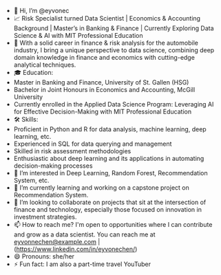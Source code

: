 - 👋 Hi, I’m @eyvonec
- 📈 Risk Specialist turned Data Scientist | Economics & Accounting Background | Master’s in Banking & Finance | Currently Exploring Data Science & AI with MIT Professional Education
- 🚗 With a solid career in finance & risk analysis for the automobile industry, I bring a unique perspective to data science, combining deep domain knowledge in finance and economics with cutting-edge analytical techniques.
- 🎓 Education:
- Master in Banking and Finance, University of St. Gallen (HSG)
- Bachelor in Joint Honours in Economics and Accounting, McGill University
- Currently enrolled in the Applied Data Science Program: Leveraging AI for Effective Decision-Making with MIT Professional Education
- 🛠 Skills:
- Proficient in Python and R for data analysis, machine learning, deep learning, etc.
- Experienced in SQL for data querying and management
- Skilled in risk assessment methodologies
- Enthusiastic about deep learning and its applications in automating decision-making processes
- 👀 I’m interested in Deep Learning, Random Forest, Recommendation System, etc. 
- 🌱 I’m currently learning and working on a capstone project on Recommendation System. 
- 💞️ I’m looking to collaborate on projects that sit at the intersection of finance and technology, especially those focused on innovation in investment strategies.
- 📫 How to reach me? I'm open to opportunities where I can contribute and grow as a data scientist. You can reach me at eyvonnechen@example.com | (https://www.linkedin.com/in/eyvonechen/)
- 😄 Pronouns: she/her
- ⚡ Fun fact: I am also a part-time travel YouTuber

<!---
eyvonec/eyvonec is a ✨ special ✨ repository because its `self-intro.md` (this file) appears on your GitHub profile.
You can click the Preview link to take a look at your changes.
--->
